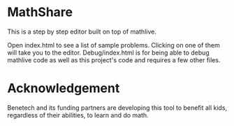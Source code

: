 # MathShare
This is a step by step editor built on top of mathlive. 

Open index.html to see a list of sample problems. Clicking on one of them will take you to the editor. Debug/index.html is for being able to debug mathlive code as well as this project's code and requires a few other files.

# Acknowledgement
Benetech and its funding partners are developing this tool to benefit all kids, regardless of their abilities, to learn and do math.
